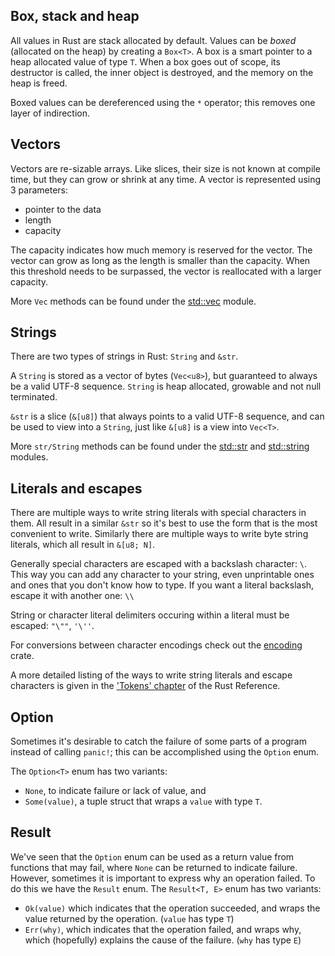 ## Box, stack and heap
All values in Rust are stack allocated by default. Values can be *boxed* (allocated on the heap) by creating a `Box<T>`. A box is a smart pointer to a heap allocated value of type `T`. When a box goes out of scope, its destructor is called, the inner object is destroyed, and the memory on the heap is freed.

Boxed values can be dereferenced using the `*` operator; this removes one layer of indirection.
## Vectors
Vectors are re-sizable arrays. Like slices, their size is not known at compile time, but they can grow or shrink at any time. A vector is represented using 3 parameters: 

* pointer to the data
* length
* capacity

The capacity indicates how much memory is reserved for the vector. The vector can grow as long as the length is smaller than the capacity. When this threshold needs to be surpassed, the vector is reallocated with a larger capacity.

More `Vec` methods can be found under the [std::vec](https://doc.rust-lang.org/std/vec/) module.
## Strings
There are two types of strings in Rust: `String` and `&str`.

A `String` is stored as a vector of bytes (`Vec<u8>`), but guaranteed to always be a valid UTF-8 sequence. `String` is heap allocated, growable and not null terminated.

`&str` is a slice (`&[u8]`) that always points to a valid UTF-8 sequence, and can be used to view into a `String`, just like `&[u8]` is a view into `Vec<T>`.

More `str/String` methods can be found under the [std::str](https://doc.rust-lang.org/std/str/) and [std::string](https://doc.rust-lang.org/std/string/) modules.
## Literals and escapes
There are multiple ways to write string literals with special characters in them. All result in a similar `&str` so it's best to use the form that is the most convenient to write. Similarly there are multiple ways to write byte string literals, which all result in `&[u8; N]`.

Generally special characters are escaped with a backslash character: `\`. This way you can add any character to your string, even unprintable ones and ones that you don't know how to type. If you want a literal backslash, escape it with another one: `\\`

String or character literal delimiters occuring within a literal must be escaped: `"\""`, `'\''`.

For conversions between character encodings check out the [encoding](https://crates.io/crates/encoding) crate.

A more detailed listing of the ways to write string literals and escape characters is given in the ['Tokens' chapter](https://doc.rust-lang.org/reference/tokens.html) of the Rust Reference.
## Option
Sometimes it's desirable to catch the failure of some parts of a program instead of calling `panic!`; this can be accomplished using the `Option` enum.

The `Option<T>` enum has two variants:

* `None`, to indicate failure or lack of value, and
* `Some(value)`, a tuple struct that wraps a `value` with type `T`.
## Result
We've seen that the `Option` enum can be used as a return value from functions that may fail, where `None` can be returned to indicate failure. However, sometimes it is important to express why an operation failed. To do this we have the `Result` enum.
The `Result<T, E>` enum has two variants:

* `Ok(value)` which indicates that the operation succeeded, and wraps the value returned by the operation. (`value` has type `T`)
* `Err(why)`, which indicates that the operation failed, and wraps why, which (hopefully) explains the cause of the failure. (`why` has type `E`)

